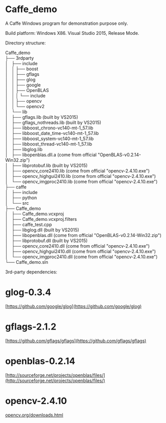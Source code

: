 # Caffe_demo

A Caffe Windows program for demonstration purpose only.

Build platform: Windows X86. Visual Studio 2015, Release Mode.

Directory structure:

Caffe_demo  <br />
├── 3rdparty  <br />
│   ├── include  <br />
│   │    ├── boost  <br />
│   │    ├── gflags  <br />
│   │    ├── glog  <br />
│   │    ├── google  <br />
│   │    ├── OpenBLAS  <br />
│   │    │   └── include  <br />
│   │    ├── opencv  <br />
│   │    └── opencv2  <br />
│   └── lib  <br />
│        ├── gflags.lib                   (built by VS2015)  <br />
│        ├── gflags_nothreads.lib         (built by VS2015)  <br />
│        ├── libboost_chrono-vc140-mt-1_57.lib  <br />
│        ├── libboost_date_time-vc140-mt-1_57.lib  <br />
│        ├── libboost_system-vc140-mt-1_57.lib  <br />
│        ├── libboost_thread-vc140-mt-1_57.lib  <br />
│        ├── libglog.lib  <br />
│        ├── libopenblas.dll.a            (come from official "OpenBLAS-v0.2.14-Win32.zip")  <br />
│        ├── libprotobuf.lib              (built by VS2015)  <br />
│        ├── opencv_core2410.lib          (come from official "opencv-2.4.10.exe")  <br />
│        ├── opencv_highgui2410.lib       (come from official "opencv-2.4.10.exe")  <br />
│        └── opencv_imgproc2410.lib       (come from official "opencv-2.4.10.exe")  <br />
├── caffe  <br />
│   ├── include  <br />
│   ├── python  <br />
│   └── src  <br />
├── Caffe_demo  <br />
│   ├── Caffe_demo.vcxproj  <br />
│   ├── Caffe_demo.vcxproj.filters  <br />
│   ├── caffe_test.cpp  <br />
│   ├── libglog.dll                       (built by VS2015)  <br />
│   ├── libopenblas.dll                   (come from official "OpenBLAS-v0.2.14-Win32.zip")  <br />
│   ├── libprotobuf.dll                   (built by VS2015)  <br />
│   ├── opencv_core2410.dll               (come from official "opencv-2.4.10.exe")  <br />
│   ├── opencv_highgui2410.dll            (come from official "opencv-2.4.10.exe")  <br />
│   └── opencv_imgproc2410.dll            (come from official "opencv-2.4.10.exe")  <br />
└── Caffe_demo.sln  <br />

3rd-party dependencies:

# glog-0.3.4

[https://github.com/google/glog](https://github.com/google/glog)

# gflags-2.1.2

[https://github.com/gflags/gflags](https://github.com/gflags/gflags)

# openblas-0.2.14

[http://sourceforge.net/projects/openblas/files/](http://sourceforge.net/projects/openblas/files/)

# opencv-2.4.10

[opencv.org/downloads.html](opencv.org/downloads.html)